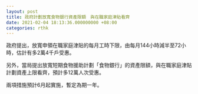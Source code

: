 ```yaml
---
layout: post
title: 政府計劃放寬食物銀行資產限額　與在職家庭津貼看齊
date: 2021-02-04 18:13:36.000000000 +08:00
categories: rthk
---
```


政府提出，放寬申領在職家庭津貼的每月工時下限，由每月144小時減半至72小時，估計有多2萬4千戶受惠。

另外，當局提出放寬短期食物援助計劃「食物銀行」的資產限額，與在職家庭津貼計劃資產上限看齊，預計多12萬人次受惠。

兩項措施預計6月起實施，暫定為期一年。
